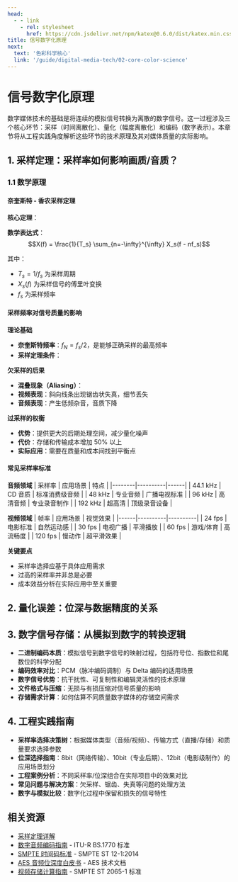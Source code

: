 ```yaml
---
head:
  - - link
    - rel: stylesheet
      href: https://cdn.jsdelivr.net/npm/katex@0.6.0/dist/katex.min.css
title: 信号数字化原理
next:
  text: '色彩科学核心'
  link: '/guide/digital-media-tech/02-core-color-science'
---
```


# 信号数字化原理

数字媒体技术的基础是将连续的模拟信号转换为离散的数字信号。这一过程涉及三个核心环节：采样（时间离散化）、量化（幅度离散化）和编码（数字表示）。本章节将从工程实践角度解析这些环节的技术原理及其对媒体质量的实际影响。

## 1. 采样定理：采样率如何影响画质/音质？

### 1.1 数学原理

#### 奈奎斯特 - 香农采样定理

**核心定理**：

**数学表达式**：
$$X(f) = \frac{1}{T_s} \sum_{n=-\infty}^{\infty} X_s(f - nf_s)$$

其中：
- $T_s = 1/f_s$ 为采样周期
- $X_s(f)$ 为采样信号的傅里叶变换
- $f_s$ 为采样频率

#### 采样频率对信号质量的影响

**理论基础**
- **奈奎斯特频率**：$f_N = f_s/2$，是能够正确采样的最高频率
- **采样定理条件**：

**欠采样的后果**
- **混叠现象（Aliasing）**：
- **视频表现**：斜向线条出现锯齿状失真，细节丢失
- **音频表现**：产生低频杂音，音质下降

**过采样的权衡**
- **优势**：提供更大的后期处理空间，减少量化噪声
- **代价**：存储和传输成本增加 50% 以上
- **实际应用**：需要在质量和成本间找到平衡点

#### 常见采样率标准

**音频领域**
| 采样率 | 应用场景 | 特点 |
|--------|----------|------|
| 44.1 kHz | CD 音质 | 标准消费级音频 |
| 48 kHz | 专业音频 | 广播电视标准 |
| 96 kHz | 高清音频 | 专业录音制作 |
| 192 kHz | 超高清 | 顶级录音设备 |

**视频领域**
| 帧率 | 应用场景 | 视觉效果 |
|------|----------|----------|
| 24 fps | 电影标准 | 自然运动感 |
| 30 fps | 电视广播 | 平滑播放 |
| 60 fps | 游戏/体育 | 高流畅度 |
| 120 fps | 慢动作 | 超平滑效果 |

**关键要点**
- 采样率选择应基于具体应用需求
- 过高的采样率并非总是必要
- 成本效益分析在实际应用中至关重要


## 2. 量化误差：位深与数据精度的关系

## 3. 数字信号存储：从模拟到数字的转换逻辑
- **二进制编码本质**：模拟信号到数字信号的映射过程，包括符号位、指数位和尾数位的科学分配
- **编码效率对比**：PCM（脉冲编码调制）与 Delta 编码的适用场景
- **数字信号优势**：抗干扰性、可复制性和编辑灵活性的技术原理
- **文件格式与压缩**：无损与有损压缩对信号质量的影响
- **存储需求计算**：如何估算不同质量数字媒体的存储空间需求


## 4. 工程实践指南
- **采样率选择决策树**：根据媒体类型（音频/视频）、传输方式（直播/存储）和质量要求选择参数
- **位深选择指南**：8bit（网络传输）、10bit（专业后期）、12bit（电影级制作）的应用场景划分
- **工程案例分析**：不同采样率/位深组合在实际项目中的效果对比
- **常见问题与解决方案**：欠采样、锯齿、失真等问题的处理方法
- **数字与模拟比较**：数字化过程中保留和损失的信号特性

## 相关资源
- [采样定理详解](https://zh.wikipedia.org/wiki/采样定理)
- [数字音频编码指南](https://www.itu.int/rec/R-REC-BS.1770/en) - ITU-R BS.1770 标准
- [SMPTE 时间码标准](https://ieeexplore.ieee.org/document/6395462) - SMPTE ST 12-1:2014
- [AES 音频位深度白皮书](https://www.aes.org/publications/whitepapers/detail/22/audio-bit-depth-and-dynamic-range) - AES 技术文档
- [视频存储计算指南](https://www.smpte.org/sites/default/files/st2065-1.pdf) - SMPTE ST 2065-1 标准